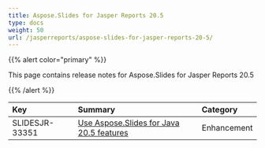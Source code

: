 ```yaml
---
title: Aspose.Slides for Jasper Reports 20.5
type: docs
weight: 50
url: /jasperreports/aspose-slides-for-jasper-reports-20-5/
---
```


{{% alert color="primary" %}} 

This page contains release notes for Aspose.Slides for Jasper Reports 20.5

{{% /alert %}} 

|**Key**|**Summary**|**Category**|
| :- | :- | :- |
|SLIDESJR-33351|[Use Aspose.Slides for Java 20.5 features](https://docs.aspose.com/display/slidesjava/Aspose.Slides+for+Java+20.5+Release+Notes)|Enhancement|

